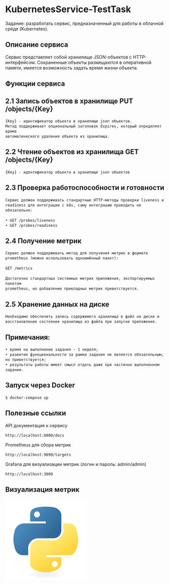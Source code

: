 # KubernetesService-TestTask
Задание: разработать сервис, предназначенный для работы в облачной среде (Kubernetes).

## Описание сервиса
Сервис представляет собой хранилище JSON-объектов с HTTP-интерфейсом. Сохраненные
объекты размещаются в оперативной памяти, имеется возможность задать время жизни объекта.

## Функции сервиса
## 2.1 Запись объектов в хранилище PUT /objects/{Key}
    {Key} - идентификатор объекта в хранилище json объектов.
    Метод поддерживает опциональный заголовок Expires, который определяет время
    автоматического удаления объекта из хранилища.
    
## 2.2 Чтение объектов из хранилища GET /objects/{Key}
    {Key} - идентификатор объекта в хранилище json объектов

## 2.3 Проверка работоспособности и готовности
    Сервис должен поддерживать стандартные HTTP-методы проверки liveness и readiness для интеграции с k8s, саму интеграцию проводить не обязательно:

    • GET /probes/liveness
    • GET /probes/readiness

## 2.4 Получение метрик
    Сервис должен поддерживать метод для получения метрик в формате prometheus (можно использовать одноимённый пакет): 
    
    GET /metrics
    
    Достаточно стандартных системных метрик приложения, экспортируемых пакетом
    prometheus, но добавление прикладных метрик приветствуется.

## 2.5 Хранение данных на диске
    Необходимо обеспечить запись содержимого хранилища в файл на диске и восстановление состояния хранилища из файла при запуске приложения.

## Примечания:
    • время на выполнение задания - 1 неделя;
    • развитие функциональности за рамки задания не является обязательным, но приветствуется;
    • результаты работы имеет смысл отдать даже при частично выполненном задании.

## Запуск через Docker
```
$ docker-compose up
```

## Полезные ссылки
API документация к сервису
```
http://localhost:8000/docs
```
Prometheus для сбора метрик
```
http://localhost:9090/targets
```
Grafana для визуализации метрик (логин и пароль: admin/admin)
```
http://localhost:3000
```

## Визуализация метрик
<img src="https://github.com/devicons/devicon/blob/master/icons/python/python-original.svg"/>